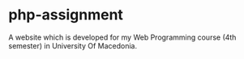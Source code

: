 # php-assignment
A website which is developed for my Web Programming course (4th semester) in University Of Macedonia. 
